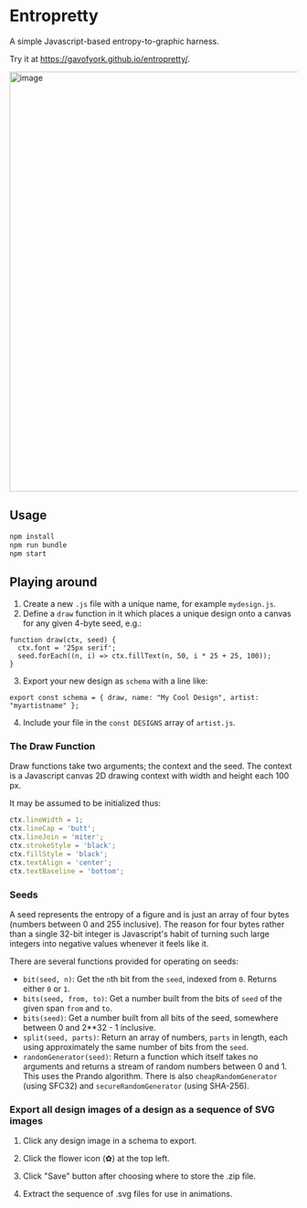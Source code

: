 # Entropretty

A simple Javascript-based entropy-to-graphic harness.

Try it at https://gavofyork.github.io/entropretty/.

<img width="735" alt="image" src="https://github.com/user-attachments/assets/9faef5a2-12ad-4599-b75d-a923e6594f09">

## Usage

```sh
npm install
npm run bundle
npm start
```

## Playing around

1. Create a new `.js` file with a unique name, for example `mydesign.js`.
2. Define a `draw` function in it which places a unique design onto a canvas for any given 4-byte seed, e.g.:

```
function draw(ctx, seed) {
  ctx.font = '25px serif';
  seed.forEach((n, i) => ctx.fillText(n, 50, i * 25 + 25, 100));
}
```

3. Export your new design as `schema` with a line like:

```
export const schema = { draw, name: "My Cool Design", artist: "myartistname" };
```

4. Include your file in the `const DESIGNS` array of `artist.js`.

### The Draw Function

Draw functions take two arguments; the context and the seed. The context is a Javascript canvas 2D drawing context with width and height each 100 px.

It may be assumed to be initialized thus:

```js
ctx.lineWidth = 1;
ctx.lineCap = 'butt';
ctx.lineJoin = 'miter';
ctx.strokeStyle = 'black';
ctx.fillStyle = 'black';
ctx.textAlign = 'center';
ctx.textBaseline = 'bottom';
```

### Seeds

A seed represents the entropy of a figure and is just an array of four bytes (numbers between 0 and 255 inclusive). The reason for four bytes rather than a single 32-bit integer is Javascript's habit of turning such large integers into negative values whenever it feels like it.

There are several functions provided for operating on seeds:

- `bit(seed, n)`: Get the `n`th bit from the `seed`, indexed from `0`. Returns either `0` or `1`.
- `bits(seed, from, to)`: Get a number built from the bits of `seed` of the given span `from` and `to`.
- `bits(seed)`: Get a number built from all bits of the seed, somewhere between 0 and 2**32 - 1 inclusive.
- `split(seed, parts)`: Return an array of numbers, `parts` in length, each using approximately the same number of bits from the `seed`.
- `randomGenerator(seed)`: Return a function which itself takes no arguments and returns a stream of random numbers between 0 and 1. This uses the Prando algorithm. There is also `cheapRandomGenerator` (using SFC32) and `secureRandomGenerator` (using SHA-256).

### Export all design images of a design as a sequence of SVG images

1. Click any design image in a schema to export.

2. Click the flower icon (✿) at the top left.

3. Click "Save" button after choosing where to store the .zip file.

4. Extract the sequence of .svg files for use in animations.
